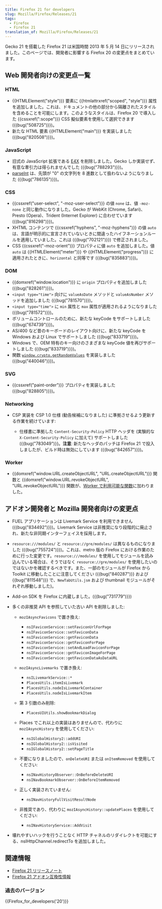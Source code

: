 ```yaml
---
title: Firefox 21 for developers
slug: Mozilla/Firefox/Releases/21
tags:
  - Firefox
  - Firefox 21
translation_of: Mozilla/Firefox/Releases/21
---
```

Gecko 21 を搭載した Firefox 21 は米国時間 2013 年 5 月 14 日にリリースされました。このページでは、開発者に影響する Firefox 20 の変更点をまとめています。

## Web 開発者向けの変更点一覧

### HTML

- {{HTMLElement("style")}} 要素に {{htmlattrxref("scoped", "style")}} 属性を追加しました。これは、ドキュメントの他の部分から隔離されたスタイルを含めることを可能にします。このようなスタイルは、Firefox 20 で導入した {{cssxref(":scope")}} CSS 擬似要素を使用して選択できます ({{bug("508725")}})。
- 新たな HTML 要素 {{HTMLElement("main")}} を実装しました ({{bug("820508")}})。

### JavaScript

- 旧式の JavaScript 拡張である [E4X](/ja/docs/E4X) を削除しました。Gecko しか実装せず、有意な牽引力は得られませんでした ({{bug("788293")}})。
- [parseInt](/ja/docs/JavaScript/Reference/Global_Objects/parseInt "JavaScript/Reference/Global_Objects/parseInt") は、先頭が "0" の文字列を 8 進数として扱わないようになりました ({{bug("786135")}})。

### CSS

- {{cssxref("user-select", "-moz-user-select")}} の値 `none` は、値 `-moz-none` と同じ動作になりました。Gecko が WebKit (Chrome, Safari)、Presto (Opera)、Trident (Internet Explorer) に合わせています ({{bug("816298")}})。
- XHTML コンテンツで {{cssxref("hyphens", "-moz-hyphens")}} の値 `auto` は、言語が明示的に宣言されていないときに間違ったハイフネーションルールを適用していました。これは ({{bug("702121")}}) で修正されました。
- CSS {{cssxref("-moz-orient")}} プロパティに値 `auto` を追加しました。値 `auto` は {{HTMLElement("meter")}} や {{HTMLElement("progress")}} に適用されたときに、`horizontal` と同等です ({{bug("835883")}})。

### DOM

- {{domxref("window.location")}} に `origin` プロパティを追加しました ({{bug("828261")}})。
- `<input type="time">` 向けに `valueAsDate` メソッドと `valueAsNumber` メソッドを追加しました ({{bug("781570")}})。
- `<input type="time">` に `min` 属性と `max` 属性が適用されるようになりました ({{bug("781572")}})。
- ボリュームコントロールのために、新たな keyCode をサポートしました ({{bug("674739")}})。
- AS/400 など昔のキーボードのレイアウト向けに、新たな keyCode を Windows および Linux でサポートしました ({{bug("833719")}})。
- Windows で、OEM 特有のキー向けのさまざまな keyCode 値を再びサポートしました ({{bug("833719")}})。
- 関数 [`window.crypto.getRandomValues`](/ja/docs/DOM/window.crypto.getRandomValues) を実装しました ({{bug("440046")}})。

### SVG

- {{cssxref("paint-order")}} プロパティを実装しました ({{bug("828805")}})。

### Networking

- CSP 実装を CSP 1.0 仕様 (勧告候補になりました) に準拠させるよう更新する作業を続けています:

  - 仕様書に準拠した `Content-Security-Policy` HTTP ヘッダを (実験的な `X-Content-Security-Policy` に加えて) サポートしました ({{bug("783049")}}。**注意**: 新たなヘッダのパッチは Firefox 21 で投入しましたが、ビルド時は無効にしています ({{bug("842657")}})。

### Worker

- {{domxref("window.URL.createObjectURL", "URL.createObjectURL")}} 関数と {{domxref("window.URL.revokeObjectURL", "URL.revokeObjectURL")}} 関数が、[Worker で利用可能な関数](/ja/docs/DOM/Worker/Functions_available_to_workers)に加わりました。

## アドオン開発者と Mozilla 開発者向けの変更点

- FUEL アプリケーションは Livemark Service を利用できません ({{bug("834492")}})。Livemark Service は非推奨になり段階的に廃止され、新たな非同期インターフェイスを採用します。
- `resource:///modules/` と `resource://gre/modules/` は異なるものになりました ({{bug("755724")}})。これは、metro 版の Firefox における作業のために行った変更です。`resource:///modules/` を使用してモジュールを読み込んでいる場合は、そうではなく `resource://gre/modules/` を使用したいのではないかを確認するべきです。また、一部のモジュールが Firefox から Toolkit に移動したことに注意してください ({{bug("840287")}} および {{bug("811548")}} で、`NewTabUtils.jsm` および thumbnail モジュールがそれぞれ移動しました)。
- Add-on SDK を Firefox に内蔵しました。({{bug("731779")}})
- 多くの非推奨 API を参照していた古い API を削除しました:

  - `mozIAsyncFavicons` で置き換え:

    - `nsIFaviconService::setFaviconUrlForPage`
    - `nsIFaviconService::setFaviconData`
    - `nsIFaviconService::getFaviconData`
    - `nsIFaviconService::getFaviconForPage`
    - `nsIFaviconService::setAndLoadFaviconForPage`
    - `nsIFaviconService::getFaviconImageForPage`
    - `nsIFaviconService::getFaviconDataAsDataURL`

  - `mozIAsyncLivemarks` で置き換え:

    - `nsILivemarkService::*`
    - `PlacesUtils.itemIsLivemark`
    - `PlacesUtils.nodeIsLivemarkContainer`
    - `PlacesUtils.nodeIsLivemarkItem`

  - 第 3 引数のみ削除:

    - `PlacesUIUtils.showBookmarkDialog`

  - Places でこれ以上の実装はありませんので、代わりに `mozIAsyncHistory` を使用してください:

    - `nsIGlobalHistory2::addURI`
    - `nsIGlobalHistory2::isVisited`
    - `nsIGlobalHistory2::setPageTitle`

  - 不要になりましたので、`onDeleteURI` または `onItemRemoved` を使用してください:

    - `nsINavHistoryObserver::OnBeforeDeleteURI`
    - `nsINavBookmarkObserver::OnBeforeItemRemoved`

  - 正しく実装されていません:

    - `nsINavHistoryFullVisitResultNode`

  - 非推奨であり、代わりに `mozIAsyncHistory::updatePlaces` を使用してください:

    - `nsINavHistoryService::AddVisit`

- 壊れやすいハックを行うことなく HTTP チャネルのリダイレクトを可能にする、nsIHttpChannel.redirectTo を追加しました。

## 関連情報

- [Firefox 21 リリースノート](http://www.mozilla.jp/firefox/21.0/releasenotes/)
- [Firefox 21 アドオン互換性情報](https://dev.mozilla.jp/2013/04/firefox-21-addon-compatibility/)

### 過去のバージョン

{{Firefox_for_developers('20')}}
